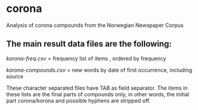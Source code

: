 # corona
Analysis of corona compounds from the Norwegian Newspaper Corpus

## The main result data files are the following:

*korona-freq.csv* = frequency list of items , ordered by frequency

*korona-compounds.csv* = new words by date of first occurrence, including source

These character separated files have TAB as field separator.
The items in these lists are the final parts of compounds only, in other words, the initial part corona/korona and possible hyphens are stripped off.
